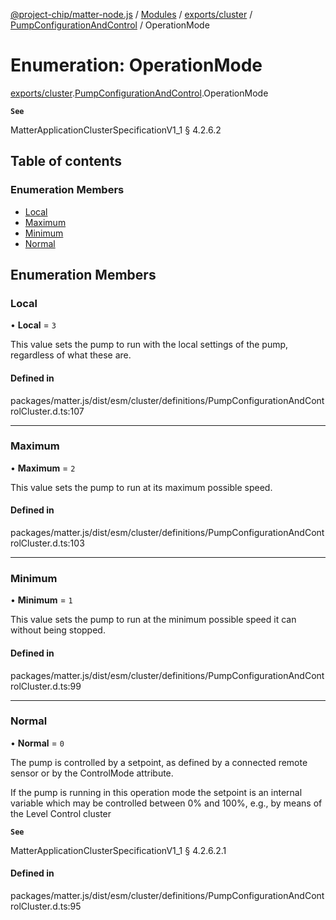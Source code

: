 [@project-chip/matter-node.js](../README.md) / [Modules](../modules.md) / [exports/cluster](../modules/exports_cluster.md) / [PumpConfigurationAndControl](../modules/exports_cluster.PumpConfigurationAndControl.md) / OperationMode

# Enumeration: OperationMode

[exports/cluster](../modules/exports_cluster.md).[PumpConfigurationAndControl](../modules/exports_cluster.PumpConfigurationAndControl.md).OperationMode

**`See`**

MatterApplicationClusterSpecificationV1_1 § 4.2.6.2

## Table of contents

### Enumeration Members

- [Local](exports_cluster.PumpConfigurationAndControl.OperationMode.md#local)
- [Maximum](exports_cluster.PumpConfigurationAndControl.OperationMode.md#maximum)
- [Minimum](exports_cluster.PumpConfigurationAndControl.OperationMode.md#minimum)
- [Normal](exports_cluster.PumpConfigurationAndControl.OperationMode.md#normal)

## Enumeration Members

### Local

• **Local** = ``3``

This value sets the pump to run with the local settings of the pump, regardless of what these are.

#### Defined in

packages/matter.js/dist/esm/cluster/definitions/PumpConfigurationAndControlCluster.d.ts:107

___

### Maximum

• **Maximum** = ``2``

This value sets the pump to run at its maximum possible speed.

#### Defined in

packages/matter.js/dist/esm/cluster/definitions/PumpConfigurationAndControlCluster.d.ts:103

___

### Minimum

• **Minimum** = ``1``

This value sets the pump to run at the minimum possible speed it can without being stopped.

#### Defined in

packages/matter.js/dist/esm/cluster/definitions/PumpConfigurationAndControlCluster.d.ts:99

___

### Normal

• **Normal** = ``0``

The pump is controlled by a setpoint, as defined by a connected remote sensor or by the ControlMode
attribute.

If the pump is running in this operation mode the setpoint is an internal variable which may be controlled
between 0% and 100%, e.g., by means of the Level Control cluster

**`See`**

MatterApplicationClusterSpecificationV1_1 § 4.2.6.2.1

#### Defined in

packages/matter.js/dist/esm/cluster/definitions/PumpConfigurationAndControlCluster.d.ts:95
